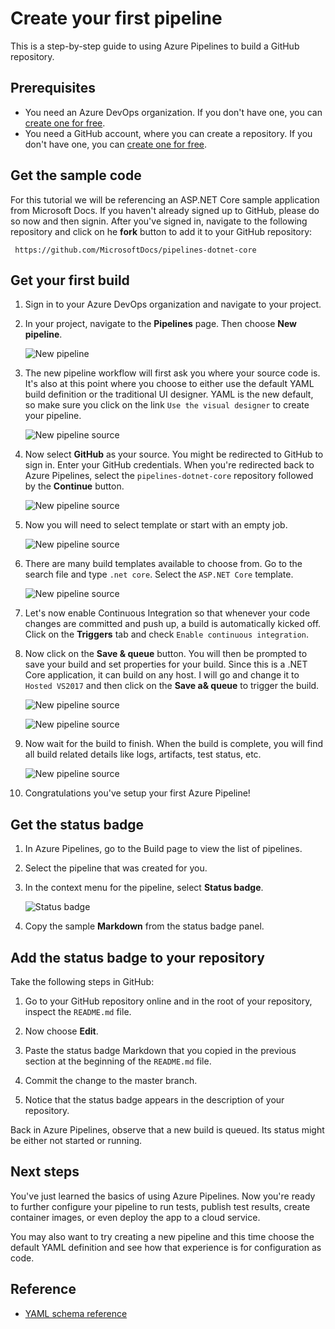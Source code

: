 # Create your first pipeline

This is a step-by-step guide to using Azure Pipelines to build a GitHub repository.

## Prerequisites

* You need an Azure DevOps organization. If you don't have one, you can [create one for free](https://dev.azure.com/). 
* You need a GitHub account, where you can create a repository. If you don't have one, you can [create one for free](https://github.com/join). 

## Get the sample code

For this tutorial we will be referencing an ASP.NET Core sample application from Microsoft Docs. If you haven't already signed up to GitHub, please do so now and then signin. After you've signed in, navigate to the following repository and click on he **fork** button to add it to your GitHub repository:

```
 https://github.com/MicrosoftDocs/pipelines-dotnet-core
```

## Get your first build

1. Sign in to your Azure DevOps organization and navigate to your project.

1. In your project, navigate to the **Pipelines** page. Then choose **New pipeline**.

   ![New pipeline](../_img/new-pipeline.png)

1. The new pipeline workflow will first ask you where your source code is. It's also at this point where you choose to either use the default YAML build definition or the traditional UI designer. YAML is the new default, so make sure you click on the link `Use the visual designer` to create your pipeline.

   ![New pipeline source](../_img/new-pipeline-step1.png)

1. Now select **GitHub** as your source. You might be redirected to GitHub to sign in. Enter your GitHub credentials. When you're redirected back to Azure Pipelines, select the `pipelines-dotnet-core` repository followed by the **Continue** button.

   ![New pipeline source](../_img/new-pipeline-step2.png)

1. Now you will need to select template or start with an empty job. 

   ![New pipeline source](../_img/new-pipeline-step3.png)

1. There are many build templates available to choose from. Go to the search file and type `.net core`. Select the `ASP.NET Core` template.

   ![New pipeline source](../_img/new-pipeline-step4.png)

1. Let's now enable Continuous Integration so that whenever your code changes are committed and push up, a build is automatically kicked off. Click on the **Triggers** tab and check `Enable continuous integration`.

1. Now click on the **Save & queue** button. You will then be prompted to save your build and set properties for your build. Since this is a .NET Core application, it can build on any host. I will go and change it to `Hosted VS2017` and then click on the **Save a& queue** to trigger the build.

   ![New pipeline source](../_img/new-pipeline-step5.png)

   ![New pipeline source](../_img/new-pipeline-step6.png)

1. Now wait for the build to finish. When the build is complete, you will find all build related details like logs, artifacts, test status, etc.

   ![New pipeline source](../_img/new-pipeline-step7.png)

1. Congratulations you've setup your first Azure Pipeline!

## Get the status badge

1. In Azure Pipelines, go to the Build page to view the list of pipelines.

1. Select the pipeline that was created for you.

1. In the context menu for the pipeline, select **Status badge**.

   ![Status badge](../_img/status-badge.png)

1. Copy the sample **Markdown** from the status badge panel.

## Add the status badge to your repository

Take the following steps in GitHub:

1. Go to your GitHub repository online and in the root of your repository, inspect the `README.md` file. 

1. Now choose **Edit**.

1. Paste the status badge Markdown that you copied in the previous section at the beginning of the `README.md` file.

1. Commit the change to the master branch.

1. Notice that the status badge appears in the description of your repository.

Back in Azure Pipelines, observe that a new build is queued. Its status might be either not started or running.

## Next steps

You've just learned the basics of using Azure Pipelines. Now you're ready to further configure your pipeline to run tests, publish test results, create container images, or even deploy the app to a cloud service.

You may also want to try creating a new pipeline and this time choose the default YAML definition and see how that experience is for configuration as code. 

## Reference

* [YAML schema reference](https://docs.microsoft.com/en-us/azure/devops/pipelines/yaml-schema)